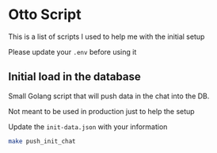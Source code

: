 # Otto Script

This is a list of scripts I used to help me with the initial setup

Please update your `.env` before using it

## Initial load in the database

Small Golang script that will push data in the chat into the DB.

Not meant to be used in production just to help the setup

Update the `init-data.json` with your information

```bash
make push_init_chat
```
